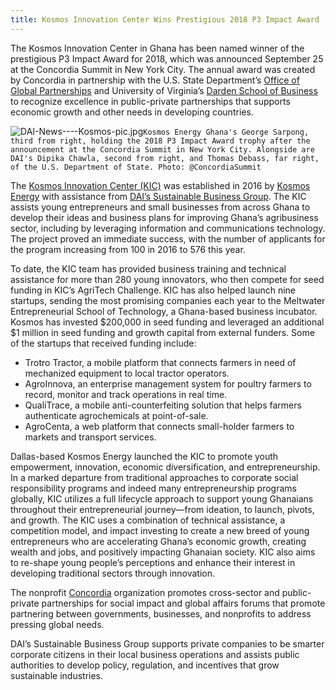 ```yaml
---
title: Kosmos Innovation Center Wins Prestigious 2018 P3 Impact Award
---
```


The Kosmos Innovation Center in Ghana has been named winner of the prestigious P3 Impact Award for 2018, which was announced September 25 at the Concordia Summit in New York City. The annual award was created by Concordia in partnership with the U.S. State Department’s [Office of Global Partnerships](https://www.state.gov/s/partnerships/) and University of Virginia’s [Darden School of Business](https://ideas.darden.virginia.edu/2018/09/kosmos-innovation-center-a-p3-partnership/) to recognize excellence in public-private partnerships that supports economic growth and other needs in developing countries.

![DAI-News----Kosmos-pic.jpg](/uploads/DAI-News----Kosmos-pic.jpg)`Kosmos Energy Ghana's George Sarpong, third from right, holding the 2018 P3 Impact Award trophy after the announcement at the Concordia Summit in New York City. Alongside are DAI's Dipika Chawla, second from right, and Thomas Debass, far right, of the U.S. Department of State. Photo: @ConcordiaSummit` 

<!--more-->

The [Kosmos Innovation Center (KIC)](http://www.kosmosinnovationcenter.com/) was established in 2016 by [Kosmos Energy](http://www.kosmosenergy.com/index.php) with assistance from [DAI’s Sustainable Business Group](https://www.dai.com/our-work/solutions/sustainable-business). The KIC assists young entrepreneurs and small businesses from across Ghana to develop their ideas and business plans for improving Ghana’s agribusiness sector, including by leveraging information and communications technology. The project proved an immediate success, with the number of applicants for the program increasing from 100 in 2016 to 576 this year.

To date, the KIC team has provided business training and technical assistance for more than 280 young innovators, who then compete for seed funding in KIC’s AgriTech Challenge. KIC has also helped launch nine startups, sending the most promising companies each year to the Meltwater Entrepreneurial School of Technology, a Ghana-based business incubator. Kosmos has invested $200,000 in seed funding and leveraged an additional $1 million in seed funding and growth capital from external funders. Some of the startups that received funding include:

* Trotro Tractor, a mobile platform that connects farmers in need of mechanized equipment to local tractor operators.
* AgroInnova, an enterprise management system for poultry farmers to record, monitor and track operations in real time.
* QualiTrace, a mobile anti-counterfeiting solution that helps farmers authenticate agrochemicals at point-of-sale.
* AgroCenta, a web platform that connects small-holder farmers to markets and transport services.

Dallas-based Kosmos Energy launched the KIC to promote youth empowerment, innovation, economic diversification, and entrepreneurship. In a marked departure from traditional approaches to corporate social responsibility programs and indeed many entrepreneurship programs globally, KIC utilizes a full lifecycle approach to support young Ghanaians throughout their entrepreneurial journey—from ideation, to launch, pivots, and growth. The KIC uses a combination of technical assistance, a competition model, and impact investing to create a new breed of young entrepreneurs who are accelerating Ghana’s economic growth, creating wealth and jobs, and positively impacting Ghanaian society. KIC also aims to re-shape young people’s perceptions and enhance their interest in developing traditional sectors through innovation. 

The nonprofit [Concordia](http://www.concordia.net/) organization promotes cross-sector and public-private partnerships for social impact and global affairs forums that promote partnering between governments, businesses, and nonprofits to address pressing global needs.

DAI’s Sustainable Business Group supports private companies to be smarter corporate citizens in their local business operations and assists public authorities to develop policy, regulation, and incentives that grow sustainable industries.